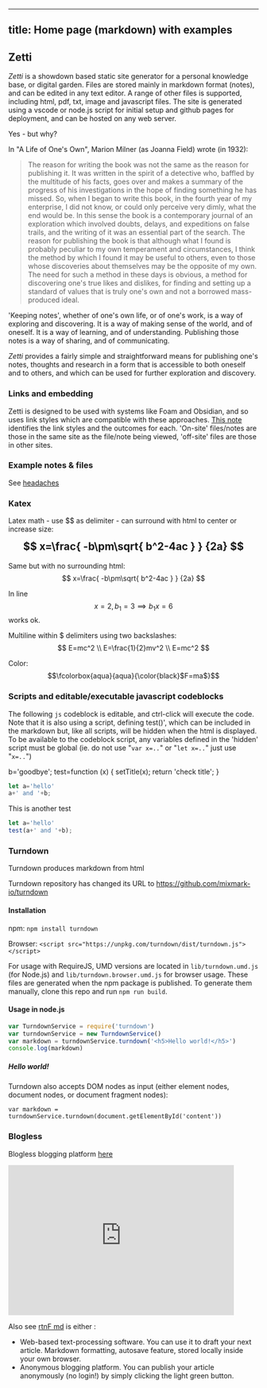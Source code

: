 -----------------------------------------------------------------------------
title: Home page (markdown) with examples
----------------------------------------------------------------------------

<div hidden markdown>
</div>

## Zetti

*Zetti* is a showdown based static site generator for a personal knowledge base, or digital garden. Files are stored mainly in markdown format (notes), and can be edited in any text editor. A range of other files is supported, including html, pdf, txt, image and javascript files. The site is generated using a vscode or node.js script for initial setup and github pages for deployment, and can be hosted on any web server.

Yes - but why?

In "A Life of One's Own", Marion Milner (as Joanna Field) wrote (in 1932):

> The reason for writing the book was not the same as the reason for publishing it. It was written in the spirit of a detective who, baffled by the multitude of his facts, goes over and makes a summary of the progress of his investigations in the hope of finding something he has missed. So, when I began to write this book, in the fourth year of my enterprise, I did not know, or could only perceive very dimly, what the end would be. In this sense the book is a contemporary journal of an exploration which involved doubts, delays, and expeditions on false trails, and the writing of it was an essential part of the search.
> The reason for publishing the book is that although what I found is probably peculiar to my own temperament and circumstances, I think the method by which I found it may be useful to others, even to those whose discoveries about themselves may be the opposite of my own. The need for such a method in these days is obvious, a method for discovering one's true likes and dislikes, for finding and setting up a standard of values that is truly one's own and not a borrowed mass-produced ideal.

'Keeping notes', whether of one's own life, or of one's work, is a way of exploring and discovering. It is a way of making sense of the world, and of oneself. It is a way of learning, and of understanding. Publishing those notes is a way of sharing, and of communicating.

*Zetti* provides a fairly simple and straightforward means for publishing one's notes, thoughts and research in a form that is accessible to both oneself and to others, and which can be used for further exploration and discovery.

### Links and embedding

Zetti is designed to be used with systems like Foam and Obsidian, and so uses link styles which are compatible with these approaches.
[This note](links.md) identifies the link styles and the outcomes for each. 'On-site' files/notes are those in the same site as the file/note being viewed, 'off-site' files are those in other sites.

### Example notes & files

See [headaches](what/health/Headaches.md)

### Katex

Latex math - use 	&#36;&#36; as delimiter - can surround with html to center or increase size:

<h2 style="text-align:center;margin-top: 10px;"> $$ x=\frac{ -b\pm\sqrt{ b^2-4ac } } {2a} $$</h2>

Same but with no surrounding html: $$ x=\frac{ -b\pm\sqrt{ b^2-4ac } } {2a} $$

In line $$ x=2, b_1=3 \implies b_1 x=6 $$ works ok.

Multiline within $ delimiters using two backslashes:
$$ E=mc^2 \\ E=\frac{1}{2}mv^2 \\ E=mc^2 $$

Color: $$\fcolorbox{aqua}{aqua}{\color{black}$F=ma$}$$

### Scripts and editable/executable javascript codeblocks

The following `js` codeblock is editable, and ctrl-click will execute the code. Note that it is also using a script, defining test()', which can be included in the markdown but, like all scripts, will be hidden when the html is displayed. To be available to the codeblock script, any variables defined in the 'hidden' script must be global (ie. do not use "`var x=..`" or "`let x=..`" just use "`x=..`")


<scriptz>
b='goodbye';
test=function (x) {
  setTitle(x);
  return 'check title';
}
</scriptz>

```js
let a='hello'
a+' and '+b;
```

This is another test

```js
let a='hello'
test(a+' and '+b);
```

### Turndown
Turndown produces markdown from html

Turndown repository has changed its URL to https://github.com/mixmark-io/turndown

#### Installation

npm: `npm install turndown`

Browser:
`<script src="https://unpkg.com/turndown/dist/turndown.js"></script>`

For usage with RequireJS, UMD versions are located in `lib/turndown.umd.js` (for Node.js) and `lib/turndown.browser.umd.js` for browser usage. These files are generated when the npm package is published. To generate them manually, clone this repo and run `npm run build`.

#### Usage in node.js
```js :node
var TurndownService = require('turndown')
var turndownService = new TurndownService()
var markdown = turndownService.turndown('<h5>Hello world!</h5>')
console.log(markdown)
```
##### Hello world!

Turndown also accepts DOM nodes as input (either element nodes, document nodes, or document fragment nodes):

`var markdown = turndownService.turndown(document.getElementById('content'))`


### Blogless

Blogless blogging platform [here](https://blogless.datenbrei.de)

<div style="padding-bottom:60%; position:relative;display:block; width:100%;overflow: hidden;">
<iframe style="position: absolute; top: 0; left: 0; width: 90%; height: 100%;" frameborder=0  src="https://blogless.datenbrei.de"></iframe>
</div>

Also see
[rtnF md](?https://altilunium.my.id/p/rtnf_md_en) is either :
- Web-based text-processing software. You can use it to draft your next article. Markdown formatting, autosave feature, stored locally inside your own browser.
- Anonymous blogging platform. You can publish your article anonymously (no login!) by simply clicking the light green button.





